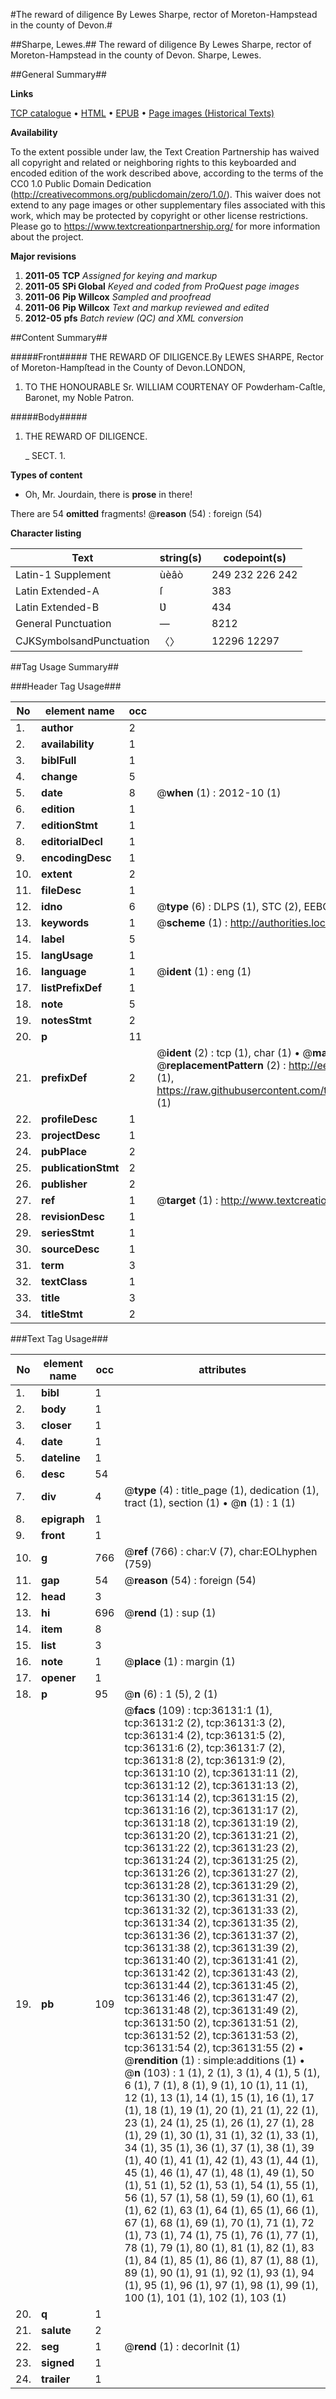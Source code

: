 #The reward of diligence By Lewes Sharpe, rector of Moreton-Hampstead in the county of Devon.#

##Sharpe, Lewes.##
The reward of diligence By Lewes Sharpe, rector of Moreton-Hampstead in the county of Devon.
Sharpe, Lewes.

##General Summary##

**Links**

[TCP catalogue](http://www.ota.ox.ac.uk/tcp/)  • 
[HTML](http://tei.it.ox.ac.uk/tcp/Texts-HTML/free/A59/A59581.html)  • 
[EPUB](http://tei.it.ox.ac.uk/tcp/Texts-EPUB/free/A59/A59581.epub) • 
[Page images (Historical Texts)](https://historicaltexts.jisc.ac.uk/eebo-99831666e)

**Availability**

To the extent possible under law, the Text Creation Partnership has waived all copyright and related or neighboring rights to this keyboarded and encoded edition of the work described above, according to the terms of the CC0 1.0 Public Domain Dedication (http://creativecommons.org/publicdomain/zero/1.0/). This waiver does not extend to any page images or other supplementary files associated with this work, which may be protected by copyright or other license restrictions. Please go to https://www.textcreationpartnership.org/ for more information about the project.

**Major revisions**

1. __2011-05__ __TCP__ *Assigned for keying and markup*
1. __2011-05__ __SPi Global__ *Keyed and coded from ProQuest page images*
1. __2011-06__ __Pip Willcox__ *Sampled and proofread*
1. __2011-06__ __Pip Willcox__ *Text and markup reviewed and edited*
1. __2012-05__ __pfs__ *Batch review (QC) and XML conversion*

##Content Summary##

#####Front#####
THE REWARD OF DILIGENCE.By LEWES SHARPE, Rector of Moreton-Hampſtead in the County of Devon.LONDON, 
1. TO THE HONOURABLE Sr. WILLIAM COƲRTENAY OF Powderham-Caſtle, Baronet, my Noble Patron.

#####Body#####

1. THE REWARD OF DILIGENCE.

    _ SECT. 1.

**Types of content**

  * Oh, Mr. Jourdain, there is **prose** in there!

There are 54 **omitted** fragments! 
 @__reason__ (54) : foreign (54)

**Character listing**


|Text|string(s)|codepoint(s)|
|---|---|---|
|Latin-1 Supplement|ùèâò|249 232 226 242|
|Latin Extended-A|ſ|383|
|Latin Extended-B|Ʋ|434|
|General Punctuation|—|8212|
|CJKSymbolsandPunctuation|〈〉|12296 12297|

##Tag Usage Summary##

###Header Tag Usage###

|No|element name|occ|attributes|
|---|---|---|---|
|1.|__author__|2||
|2.|__availability__|1||
|3.|__biblFull__|1||
|4.|__change__|5||
|5.|__date__|8| @__when__ (1) : 2012-10 (1)|
|6.|__edition__|1||
|7.|__editionStmt__|1||
|8.|__editorialDecl__|1||
|9.|__encodingDesc__|1||
|10.|__extent__|2||
|11.|__fileDesc__|1||
|12.|__idno__|6| @__type__ (6) : DLPS (1), STC (2), EEBO-CITATION (1), PROQUEST (1), VID (1)|
|13.|__keywords__|1| @__scheme__ (1) : http://authorities.loc.gov/ (1)|
|14.|__label__|5||
|15.|__langUsage__|1||
|16.|__language__|1| @__ident__ (1) : eng (1)|
|17.|__listPrefixDef__|1||
|18.|__note__|5||
|19.|__notesStmt__|2||
|20.|__p__|11||
|21.|__prefixDef__|2| @__ident__ (2) : tcp (1), char (1)  •  @__matchPattern__ (2) : ([0-9\-]+):([0-9IVX]+) (1), (.+) (1)  •  @__replacementPattern__ (2) : http://eebo.chadwyck.com/downloadtiff?vid=$1&page=$2 (1), https://raw.githubusercontent.com/textcreationpartnership/Texts/master/tcpchars.xml#$1 (1)|
|22.|__profileDesc__|1||
|23.|__projectDesc__|1||
|24.|__pubPlace__|2||
|25.|__publicationStmt__|2||
|26.|__publisher__|2||
|27.|__ref__|1| @__target__ (1) : http://www.textcreationpartnership.org/docs/. (1)|
|28.|__revisionDesc__|1||
|29.|__seriesStmt__|1||
|30.|__sourceDesc__|1||
|31.|__term__|3||
|32.|__textClass__|1||
|33.|__title__|3||
|34.|__titleStmt__|2||


###Text Tag Usage###

|No|element name|occ|attributes|
|---|---|---|---|
|1.|__bibl__|1||
|2.|__body__|1||
|3.|__closer__|1||
|4.|__date__|1||
|5.|__dateline__|1||
|6.|__desc__|54||
|7.|__div__|4| @__type__ (4) : title_page (1), dedication (1), tract (1), section (1)  •  @__n__ (1) : 1 (1)|
|8.|__epigraph__|1||
|9.|__front__|1||
|10.|__g__|766| @__ref__ (766) : char:V (7), char:EOLhyphen (759)|
|11.|__gap__|54| @__reason__ (54) : foreign (54)|
|12.|__head__|3||
|13.|__hi__|696| @__rend__ (1) : sup (1)|
|14.|__item__|8||
|15.|__list__|3||
|16.|__note__|1| @__place__ (1) : margin (1)|
|17.|__opener__|1||
|18.|__p__|95| @__n__ (6) : 1 (5), 2 (1)|
|19.|__pb__|109| @__facs__ (109) : tcp:36131:1 (1), tcp:36131:2 (2), tcp:36131:3 (2), tcp:36131:4 (2), tcp:36131:5 (2), tcp:36131:6 (2), tcp:36131:7 (2), tcp:36131:8 (2), tcp:36131:9 (2), tcp:36131:10 (2), tcp:36131:11 (2), tcp:36131:12 (2), tcp:36131:13 (2), tcp:36131:14 (2), tcp:36131:15 (2), tcp:36131:16 (2), tcp:36131:17 (2), tcp:36131:18 (2), tcp:36131:19 (2), tcp:36131:20 (2), tcp:36131:21 (2), tcp:36131:22 (2), tcp:36131:23 (2), tcp:36131:24 (2), tcp:36131:25 (2), tcp:36131:26 (2), tcp:36131:27 (2), tcp:36131:28 (2), tcp:36131:29 (2), tcp:36131:30 (2), tcp:36131:31 (2), tcp:36131:32 (2), tcp:36131:33 (2), tcp:36131:34 (2), tcp:36131:35 (2), tcp:36131:36 (2), tcp:36131:37 (2), tcp:36131:38 (2), tcp:36131:39 (2), tcp:36131:40 (2), tcp:36131:41 (2), tcp:36131:42 (2), tcp:36131:43 (2), tcp:36131:44 (2), tcp:36131:45 (2), tcp:36131:46 (2), tcp:36131:47 (2), tcp:36131:48 (2), tcp:36131:49 (2), tcp:36131:50 (2), tcp:36131:51 (2), tcp:36131:52 (2), tcp:36131:53 (2), tcp:36131:54 (2), tcp:36131:55 (2)  •  @__rendition__ (1) : simple:additions (1)  •  @__n__ (103) : 1 (1), 2 (1), 3 (1), 4 (1), 5 (1), 6 (1), 7 (1), 8 (1), 9 (1), 10 (1), 11 (1), 12 (1), 13 (1), 14 (1), 15 (1), 16 (1), 17 (1), 18 (1), 19 (1), 20 (1), 21 (1), 22 (1), 23 (1), 24 (1), 25 (1), 26 (1), 27 (1), 28 (1), 29 (1), 30 (1), 31 (1), 32 (1), 33 (1), 34 (1), 35 (1), 36 (1), 37 (1), 38 (1), 39 (1), 40 (1), 41 (1), 42 (1), 43 (1), 44 (1), 45 (1), 46 (1), 47 (1), 48 (1), 49 (1), 50 (1), 51 (1), 52 (1), 53 (1), 54 (1), 55 (1), 56 (1), 57 (1), 58 (1), 59 (1), 60 (1), 61 (1), 62 (1), 63 (1), 64 (1), 65 (1), 66 (1), 67 (1), 68 (1), 69 (1), 70 (1), 71 (1), 72 (1), 73 (1), 74 (1), 75 (1), 76 (1), 77 (1), 78 (1), 79 (1), 80 (1), 81 (1), 82 (1), 83 (1), 84 (1), 85 (1), 86 (1), 87 (1), 88 (1), 89 (1), 90 (1), 91 (1), 92 (1), 93 (1), 94 (1), 95 (1), 96 (1), 97 (1), 98 (1), 99 (1), 100 (1), 101 (1), 102 (1), 103 (1)|
|20.|__q__|1||
|21.|__salute__|2||
|22.|__seg__|1| @__rend__ (1) : decorInit (1)|
|23.|__signed__|1||
|24.|__trailer__|1||
